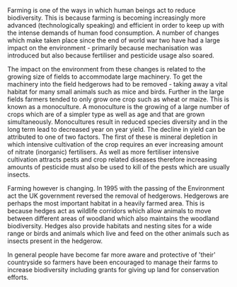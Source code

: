 Farming is one of the ways in which human beings act to reduce biodiversity. This is because farming is becoming increasingly more advanced (technologically speaking) and efficient in order to keep up with the intense demands of human food consumption. A number of changes which make taken place since the end of world war two have had a large impact on the environment - primarily because mechanisation was introduced but also because fertiliser and pesticide usage also soared.

The impact on the environment from these changes is related to the growing size of fields to accommodate large machinery. To get the machinery into the field hedgerows had to be removed - taking away a vital habitat for many small animals such as mice and birds. Further in the large fields farmers tended to only grow one crop such as wheat or maize. This is known as a monoculture. A monoculture is the growing of a large number of crops which are of a simpler type as well as age and that are grown simultaneously. Monocultures result in reduced species diversity and in the long term lead to decreased year on year yield. The decline in yield can be attributed to one of two factors. The first of these is mineral depletion in which intensive cultivation of the crop requires an ever increasing amount of nitrate (inorganic) fertilisers. As well as more fertiliser intensive cultivation attracts pests and crop related diseases therefore increasing amounts of pesticide must also be used to kill of the pests which are usually insects.

Farming however is changing. In 1995 with the passing of the Environment act the UK government reversed the removal of hedgerows. Hedgerows are perhaps the most important habitat in a heavily farmed area. This is because hedges act as wildlife corridors which allow animals to move between different areas of woodland which also maintains the woodland biodiversity. Hedges also provide habitats and nesting sites for a wide range or birds and animals which live and feed on the other animals such as insects present in the hedgerow.

In general people have become far more aware and protective of 'their' countryside so farmers have been encouraged to manage their farms to increase biodiversity including grants for giving up land for conservation efforts.